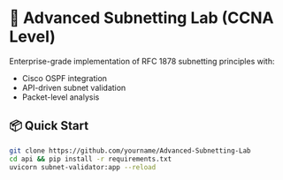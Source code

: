 # 🔌 Advanced Subnetting Lab (CCNA Level)

Enterprise-grade implementation of RFC 1878 subnetting principles with:
- Cisco OSPF integration
- API-driven subnet validation
- Packet-level analysis

## 📦 Quick Start
```bash
git clone https://github.com/yourname/Advanced-Subnetting-Lab
cd api && pip install -r requirements.txt
uvicorn subnet-validator:app --reload
